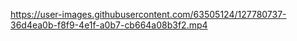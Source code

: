 

https://user-images.githubusercontent.com/63505124/127780737-36d4ea0b-f8f9-4e1f-a0b7-cb664a08b3f2.mp4

